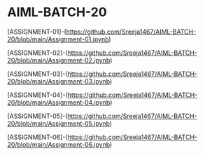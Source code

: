 # AIML-BATCH-20
[ASSIGNMENT-01]-(https://github.com/Sreeja1467/AIML-BATCH-20/blob/main/Assignment-01.ipynb)

[ASSIGNMENT-02]-(https://github.com/Sreeja1467/AIML-BATCH-20/blob/main/Assignment-02.ipynb)

[ASSIGNMENT-03]-(https://github.com/Sreeja1467/AIML-BATCH-20/blob/main/Assignment-03.ipynb)

[ASSIGNMENT-04]-(https://github.com/Sreeja1467/AIML-BATCH-20/blob/main/Assignment-04.ipynb)

[ASSIGNMENT-05]-(https://github.com/Sreeja1467/AIML-BATCH-20/blob/main/Assignment-05.ipynb)

[ASSIGNMENT-06]-(https://github.com/Sreeja1467/AIML-BATCH-20/blob/main/Assignment-06.ipynb)
